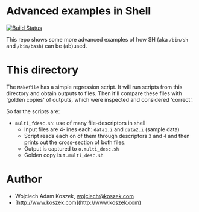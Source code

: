 Advanced examples in Shell
===========

[![Build Status](https://travis-ci.org/wkoszek/sh_advanced.svg?branch=master)](https://travis-ci.org/wkoszek/sh_advanced)

This repo shows some more advanced examples of how SH (aka `/bin/sh` and
`/bin/bash`) can be (ab)used.

# This directory

The `Makefile` has a simple regression script. It will run scripts from this
directory and obtain outputs to files. Then it'll compare these files with
'golden copies' of outputs, which were inspected and considered 'correct'.

So far the scripts are:

- `multi_fdesc.sh`: use of many file-descriptors in shell
   - Input files are 4-lines each: `data1.i` and `data2.i` (sample data)
   - Script reads each on of them through descriptors `3` and `4` and then
     prints out the cross-section of both files.
   - Output is captured to `o.multi_desc.sh`
   - Golden copy is `t.multi_desc.sh`

# Author

- Wojciech Adam Koszek, [wojciech@koszek.com](mailto:wojciech@koszek.com)
- [http://www.koszek.com](http://www.koszek.com)

